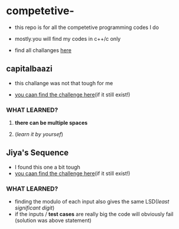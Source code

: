 # competetive-
- this repo is for all the competetive programming codes I do

- mostly.you will find my codes in c++/c only

- find all challanges [here](https://assessment.hackerearth.com/challenges/college/iiit-allahabad-test-draft-2-15/problems/)

## capitalbaazi

- this challange was not that tough for me

- [you caan find the challenge here]((https://www.hackerearth.com/problem/algorithm/capitalbaazi/))(if it still exist!)

### WHAT LEARNED?
1. **there can be multiple spaces**

2. (*learn it by yoursef*)


## Jiya's Sequence
- I found this one a bit tough
- [you caan find the challenge here](https://www.hackerearth.com/problem/algorithm/jiyas-sequence/)(if it still exist!)

### WHAT LEARNED?
- finding the modulo of each input also gives the same LSD(*least significant digit*)
- if the inputs / **test cases** are really big the code will obviously fail (solution was above statement)
